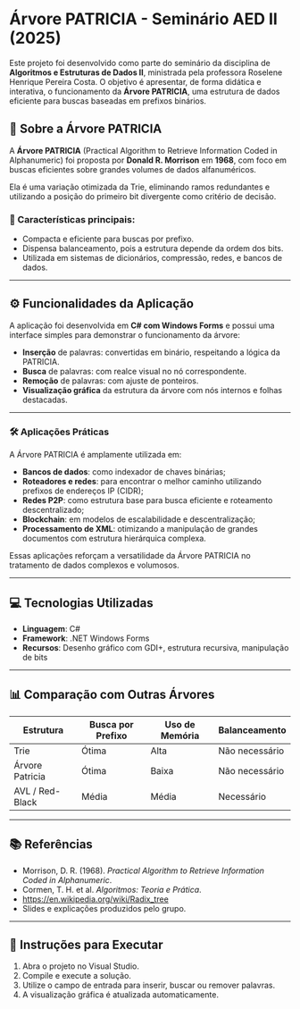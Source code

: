 # Árvore PATRICIA - Seminário AED II (2025)

Este projeto foi desenvolvido como parte do seminário da disciplina de **Algoritmos e Estruturas de Dados II**, ministrada pela professora Roselene Henrique Pereira Costa. O objetivo é apresentar, de forma didática e interativa, o funcionamento da **Árvore PATRICIA**, uma estrutura de dados eficiente para buscas baseadas em prefixos binários.

## 🧠 Sobre a Árvore PATRICIA

A **Árvore PATRICIA** (Practical Algorithm to Retrieve Information Coded in Alphanumeric) foi proposta por **Donald R. Morrison** em **1968**, com foco em buscas eficientes sobre grandes volumes de dados alfanuméricos.

Ela é uma variação otimizada da Trie, eliminando ramos redundantes e utilizando a posição do primeiro bit divergente como critério de decisão.

### 🔎 Características principais:

- Compacta e eficiente para buscas por prefixo.
- Dispensa balanceamento, pois a estrutura depende da ordem dos bits.
- Utilizada em sistemas de dicionários, compressão, redes, e bancos de dados.

---

## ⚙️ Funcionalidades da Aplicação

A aplicação foi desenvolvida em **C# com Windows Forms** e possui uma interface simples para demonstrar o funcionamento da árvore:

- **Inserção** de palavras: convertidas em binário, respeitando a lógica da PATRICIA.
- **Busca** de palavras: com realce visual no nó correspondente.
- **Remoção** de palavras: com ajuste de ponteiros.
- **Visualização gráfica** da estrutura da árvore com nós internos e folhas destacadas.

---

### 🛠 Aplicações Práticas

A Árvore PATRICIA é amplamente utilizada em:

- **Bancos de dados**: como indexador de chaves binárias;
- **Roteadores e redes**: para encontrar o melhor caminho utilizando prefixos de endereços IP (CIDR);
- **Redes P2P**: como estrutura base para busca eficiente e roteamento descentralizado;
- **Blockchain**: em modelos de escalabilidade e descentralização;
- **Processamento de XML**: otimizando a manipulação de grandes documentos com estrutura hierárquica complexa.

Essas aplicações reforçam a versatilidade da Árvore PATRICIA no tratamento de dados complexos e volumosos.

---

## 💻 Tecnologias Utilizadas

- **Linguagem**: C#
- **Framework**: .NET Windows Forms
- **Recursos**: Desenho gráfico com GDI+, estrutura recursiva, manipulação de bits

---

## 📊 Comparação com Outras Árvores

| Estrutura       | Busca por Prefixo | Uso de Memória | Balanceamento |
|-----------------|------------------|----------------|----------------|
| Trie            | Ótima            | Alta           | Não necessário |
| Árvore Patricia | Ótima            | Baixa          | Não necessário |
| AVL / Red-Black | Média             | Média          | Necessário     |

---

## 📚 Referências

- Morrison, D. R. (1968). *Practical Algorithm to Retrieve Information Coded in Alphanumeric*.
- Cormen, T. H. et al. *Algoritmos: Teoria e Prática*.
- https://en.wikipedia.org/wiki/Radix_tree
- Slides e explicações produzidos pelo grupo.

---

## 📌 Instruções para Executar

1. Abra o projeto no Visual Studio.
2. Compile e execute a solução.
3. Utilize o campo de entrada para inserir, buscar ou remover palavras.
4. A visualização gráfica é atualizada automaticamente.
